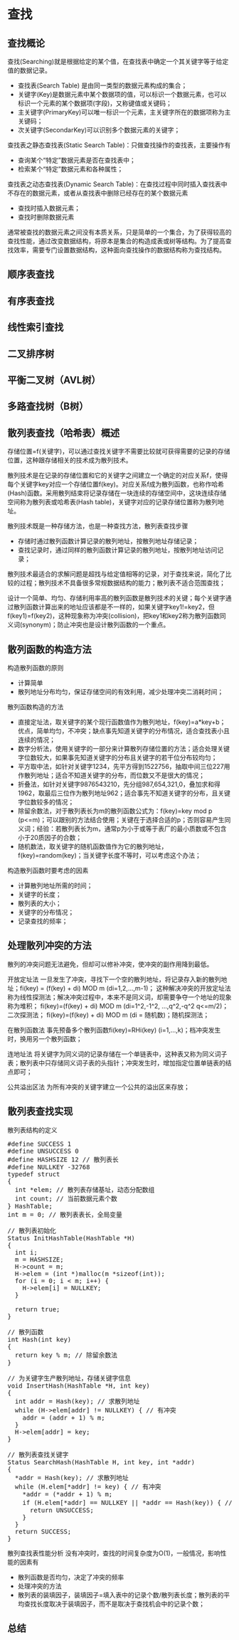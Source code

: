 查找
=====

查找概论
---------

查找(Searching)就是根据给定的某个值，在查找表中确定一个其关键字等于给定值的数据记录。

* 查找表(Search Table) 是由同一类型的数据元素构成的集合；
* 关键字(Key)是数据元素中某个数据项的值，可以标识一个数据元素，也可以标识一个元素的某个数据项(字段)，又称键值或关键码；
* 主关键字(PrimaryKey)可以唯一标识一个元素，主关键字所在的数据项称为主关键码；
* 次关键字(SecondarKey)可以识别多个数据元素的关键字；

查找表之静态查找表(Static Search Table)：只做查找操作的查找表，主要操作有
* 查询某个“特定”数据元素是否在查找表中；
* 检索某个“特定”数据元素和各种属性；

查找表之动态查找表(Dynamic Search Table)：在查找过程中同时插入查找表中不存在的数据元素，或者从查找表中删除已经存在的某个数据元素
* 查找时插入数据元素；
* 查找时删除数据元素

通常被查找的数据元素之间没有本质关系，只是简单的一个集合，为了获得较高的查找性能，通过改变数据结构，将原本是集合的构造成表或树等结构。为了提高查找效率，需要专门设置数据结构，这种面向查找操作的数据结构称为查找结构。

顺序表查找
----------

有序表查找
-----------

线性索引查找
----------------

二叉排序树
-----------

平衡二叉树（AVL树）
--------------------

多路查找树（B树）
-----------------

散列表查找（哈希表）概述
--------------------------

存储位置=f(关键字)，可以通过查找关键字不需要比较就可获得需要的记录的存储位置，这种跟存储相关的技术成为散列技术。

散列技术是在记录的存储位置和它的关键字之间建立一个确定的对应关系f，使得每个关键字key对应一个存储位置f(key)。对应关系f成为散列函数，也称作哈希(Hash)函数。采用散列结束将记录存储在一块连续的存储空间中，这块连续存储空间称为散列表或哈希表(Hash table)，关键字对应的记录存储位置称为散列地址。

散列技术既是一种存储方法，也是一种查找方法，散列表查找步骤
* 存储时通过散列函数计算记录的散列地址，按散列地址存储记录；
* 查找记录时，通过同样的散列函数计算记录的散列地址，按散列地址访问记录；

散列技术最适合的求解问题是超找与给定值相等的记录，对于查找来说，简化了比较的过程；散列技术不具备很多常规数据结构的能力；散列表不适合范围查找；

设计一个简单、均匀、存储利用率高的散列函数是散列技术的关键；每个关键字通过散列函数计算出来的地址应该都是不一样的，如果关键字key1!=key2，但f(key1)=f(key2)，这种现象称为冲突(collision)，把key1和key2称为散列函数同义词(synonym)；防止冲突也是设计散列函数的一个重点。

散列函数的构造方法
--------------------

构造散列函数的原则
* 计算简单
* 散列地址分布均匀，保证存储空间的有效利用，减少处理冲突二消耗时间；

散列函数构造的方法
* 直接定址法，取关键字的某个现行函数值作为散列地址，f(key)=a*key+b；优点，简单均匀，不冲突；缺点事先知道关键字的分布情况，适合查找表小且连续的情况；
* 数字分析法，使用关键字的一部分来计算散列存储位置的方法；适合处理关键字位数较大，如果事先知道关键字的分布且关键字的若干位分布较均匀；
* 平方取中法，如针对关键字1234，先平方得到1522756，抽取中间三位227用作散列地址；适合不知道关键字的分布，而位数又不是很大的情况；
* 折叠法，如针对关键字9876543210，先分组987,654,321,0，叠加求和得1962，取最后三位作为散列地址962；适合事先不知道关键字的分布，且关键字位数较多的情况；
* 除留余数法，对于散列表长为m的散列函数公式为：f(key)=key mod p (p<=m)；可以跟别的方法结合使用；关键在于选择合适的p；否则容易产生同义词；经验：若散列表长为m，通常p为小于或等于表厂的最小质数或不包含小于20质因子的合数；
* 随机数法，取关键字的随机函数值作为它的散列地址，f(key)=random(key)；当关键字长度不等时，可以考虑这个办法；

构造散列函数时要考虑的因素
* 计算散列地址所需的时间；
* 关键字的长度；
* 散列表的大小；
* 关键字的分布情况；
* 记录查找的频率；

处理散列冲突的方法
---------------------

散列的冲突问题无法避免，但却可以修补冲突，使冲突的副作用降到最低。

开放定址法
一旦发生了冲突，寻找下一个空的散列地址，将记录存入新的散列地址；fi(key) = (f(key) + di) MOD m (di=1,2,...,m-1)；
这种解决冲突的开放定址法称为线性探测法；解决冲突过程中，本来不是同义词，却需要争夺一个地址的现象称为堆积；
fi(key)=(f(key) + di) MOD m (di=1^2,-1^2, ...,q^2,-q^2 q<=m/2)；二次探测法；
fi(key)=(f(key) + di) MOD m (di = 随机数)；随机探测法；

在散列函数法
事先预备多个散列函数fi(key)=RHi(key) (i=1,...,k)；档冲突发生时，换用另一个散列函数；

连地址法
将关键字为同义词的记录存储在一个单链表中，这种表又称为同义词子表；散列表中只存储同义词子表的头指针；冲突发生时，增加指定位置单链表的结点即可；

公共溢出区法
为所有冲突的关键字建立一个公共的溢出区来存放；

散列表查找实现
----------------

散列表结构的定义
<pre>
#define SUCCESS 1
#define UNSUCCESS 0
#define HASHSIZE 12 // 散列表长
#define NULLKEY -32768
typedef struct
{
  int *elem; // 散列表存储基址，动态分配数组
  int count; // 当前数据元素个数
} HashTable;
int m = 0; // 散列表表长，全局变量

// 散列表初始化
Status InitHashTable(HashTable *H)
{
  int i;
  m = HASHSIZE;
  H->count = m;
  H->elem = (int *)malloc(m *sizeof(int));
  for (i = 0; i < m; i++) {
    H->elem[i] = NULLKEY;
  }

  return true;
}

// 散列函数
int Hash(int key)
{
  return key % m; // 除留余数法
}

// 为关键字生产散列地址，存储关键字信息
void InsertHash(HashTable *H, int key)
{
  int addr = Hash(key); // 求散列地址
  while (H->elem[addr] != NULLKEY) { // 有冲突
    addr = (addr + 1) % m;
  }
  H->elem[addr] = key;
}

// 散列表查找关键字
Status SearchHash(HashTable H, int key, int *addr)
{
  *addr = Hash(key); // 求散列地址
  while (H.elem[*addr] != key) { // 有冲突
    *addr = (*addr + 1) % m;
    if (H.elem[*addr] == NULLKEY || *addr == Hash(key)) { // 如果循环到原点
      return UNSUCCESS;
    }
  }
  return SUCCESS;
}
</pre>

散列查找表性能分析
没有冲突时，查找的时间复杂度为O(1)，一般情况，影响性能的因素有
* 散列函数是否均匀，决定了冲突的频率
* 处理冲突的方法
* 散列表的装填因子，装填因子=填入表中的记录个数/散列表长度；散列表的平均查找长度取决于装填因子，而不是取决于查找机会中的记录个数；

总结
---------
